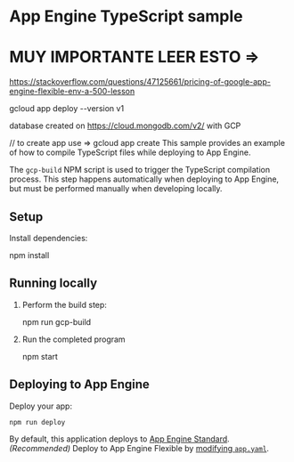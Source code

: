 # App Engine TypeScript sample

# MUY IMPORTANTE LEER ESTO =>

https://stackoverflow.com/questions/47125661/pricing-of-google-app-engine-flexible-env-a-500-lesson

gcloud app deploy --version v1

database created on https://cloud.mongodb.com/v2/ with GCP

// to create app use => gcloud app create
This sample provides an example of how to compile TypeScript files while
deploying to App Engine.

The `gcp-build` NPM script is used to trigger the TypeScript compilation
process. This step happens automatically when deploying to App Engine, but must
be performed manually when developing locally.

## Setup

Install dependencies:

npm install

## Running locally

1. Perform the build step:

   npm run gcp-build

1. Run the completed program

   npm start

## Deploying to App Engine

Deploy your app:

    npm run deploy

By default, this application deploys to [App Engine Standard][appengine]. _(Recommended)_
Deploy to App Engine Flexible by [modifying `app.yaml`][app_yaml].

[appengine]: https://cloud.google.com/appengine/docs/standard/nodejs
[app_yaml]: https://cloud.google.com/appengine/docs/flexible/nodejs/configuring-your-app-with-app-yaml
[tutorial]: https://cloud.google.com/appengine/docs/standard/nodejs/quickstart
[contributing]: https://github.com/GoogleCloudPlatform/nodejs-docs-samples/blob/main/CONTRIBUTING.md

